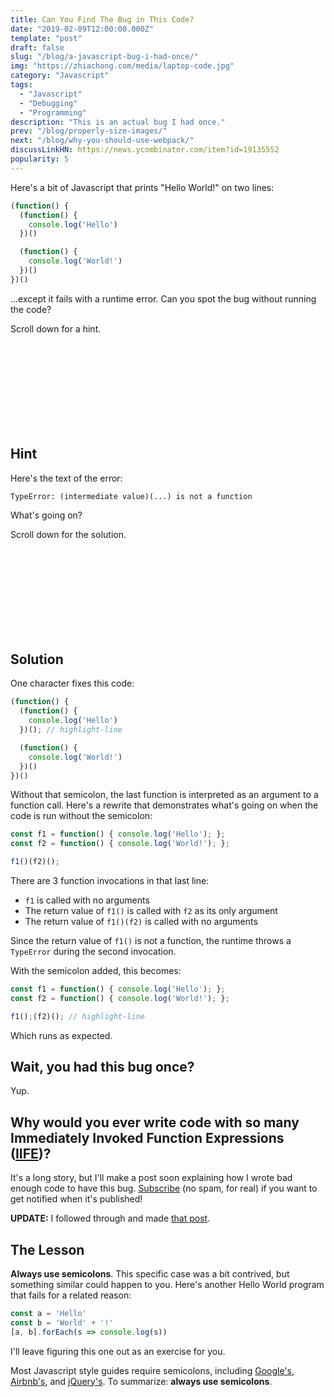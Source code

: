```yaml
---
title: Can You Find The Bug in This Code?
date: "2019-02-09T12:00:00.000Z"
template: "post"
draft: false
slug: "/blog/a-javascript-bug-i-had-once/"
img: "https://zhiachong.com/media/laptop-code.jpg"
category: "Javascript"
tags:
  - "Javascript"
  - "Debugging"
  - "Programming"
description: "This is an actual bug I had once."
prev: "/blog/properly-size-images/"
next: "/blog/why-you-should-use-webpack/"
discussLinkHN: https://news.ycombinator.com/item?id=19135552
popularity: 5
---
```


Here's a bit of Javascript that prints "Hello World!" on two lines:

```javascript
(function() {
  (function() {
    console.log('Hello')
  })()

  (function() {
    console.log('World!')
  })()
})()
```

…except it fails with a runtime error. Can you spot the bug without running the code?

Scroll down for a hint.

<br />
<br />
<br />
<br />
<br />
<br />
<br />
<br />

## Hint

Here's the text of the error:

```
TypeError: (intermediate value)(...) is not a function
```

What's going on?

Scroll down for the solution.

<br />
<br />
<br />
<br />
<br />
<br />
<br />
<br />

## Solution

One character fixes this code:

```javascript
(function() {
  (function() {
    console.log('Hello')
  })(); // highlight-line

  (function() {
    console.log('World!')
  })()
})()
```

Without that semicolon, the last function is interpreted as an argument to a function call. Here's a rewrite that demonstrates what's going on when the code is run without the semicolon:

```javascript
const f1 = function() { console.log('Hello'); };
const f2 = function() { console.log('World!'); };

f1()(f2)();
```

There are 3 function invocations in that last line:

- `f1` is called with no arguments
- The return value of `f1()` is called with `f2` as its only argument
- The return value of `f1()(f2)` is called with no arguments

Since the return value of `f1()` is not a function, the runtime throws a `TypeError` during the second invocation.

With the semicolon added, this becomes:

```javascript
const f1 = function() { console.log('Hello'); };
const f2 = function() { console.log('World!'); };

f1();(f2)(); // highlight-line
```

Which runs as expected.


## Wait, you had this bug once?

Yup.

## Why would you ever write code with so many Immediately Invoked Function Expressions ([IIFE](https://developer.mozilla.org/en-US/docs/Glossary/IIFE))?

It's a long story, but I'll make a post soon explaining how I wrote bad enough code to have this bug. [Subscribe](/subscribe/?src=a-javascript-bug) (no spam, for real) if you want to get notified when it's published!

**UPDATE:** I followed through and made [that post](/blog/why-you-should-use-webpack/).

## The Lesson

**Always use semicolons**. This specific case was a bit contrived, but something similar could happen to you. Here's another Hello World program that fails for a related reason:

```javascript
const a = 'Hello'
const b = 'World' + '!'
[a, b].forEach(s => console.log(s))
```

I'll leave figuring this one out as an exercise for you.

Most Javascript style guides require semicolons, including [Google's](https://google.github.io/styleguide/jsguide.html#formatting-semicolons-are-required), [Airbnb's](https://github.com/airbnb/javascript#semicolons), and [jQuery's](https://contribute.jquery.org/style-guide/js/#semicolons). To summarize: **always use semicolons**.
